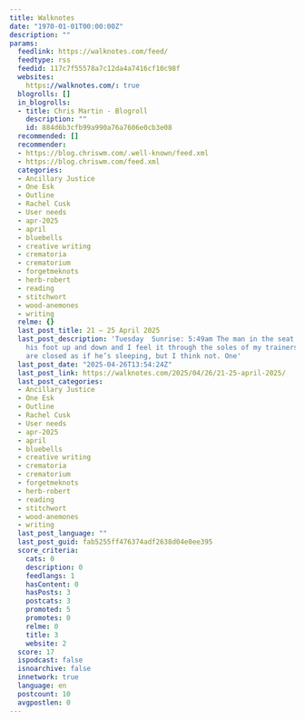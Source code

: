 ```yaml
---
title: Walknotes
date: "1970-01-01T00:00:00Z"
description: ""
params:
  feedlink: https://walknotes.com/feed/
  feedtype: rss
  feedid: 117c7f55578a7c12da4a7416cf10c98f
  websites:
    https://walknotes.com/: true
  blogrolls: []
  in_blogrolls:
  - title: Chris Martin - Blogroll
    description: ""
    id: 884d6b3cfb99a990a76a7606e0cb3e08
  recommended: []
  recommender:
  - https://blog.chriswm.com/.well-known/feed.xml
  - https://blog.chriswm.com/feed.xml
  categories:
  - Ancillary Justice
  - One Esk
  - Outline
  - Rachel Cusk
  - User needs
  - apr-2025
  - april
  - bluebells
  - creative writing
  - crematoria
  - crematorium
  - forgetmeknots
  - herb-robert
  - reading
  - stitchwort
  - wood-anemones
  - writing
  relme: {}
  last_post_title: 21 – 25 April 2025
  last_post_description: 'Tuesday  Sunrise: 5:49am The man in the seat opposite jiggles
    his foot up and down and I feel it through the soles of my trainers. His eyes
    are closed as if he’s sleeping, but I think not. One'
  last_post_date: "2025-04-26T13:54:24Z"
  last_post_link: https://walknotes.com/2025/04/26/21-25-april-2025/
  last_post_categories:
  - Ancillary Justice
  - One Esk
  - Outline
  - Rachel Cusk
  - User needs
  - apr-2025
  - april
  - bluebells
  - creative writing
  - crematoria
  - crematorium
  - forgetmeknots
  - herb-robert
  - reading
  - stitchwort
  - wood-anemones
  - writing
  last_post_language: ""
  last_post_guid: fab5255ff476374adf2638d04e0ee395
  score_criteria:
    cats: 0
    description: 0
    feedlangs: 1
    hasContent: 0
    hasPosts: 3
    postcats: 3
    promoted: 5
    promotes: 0
    relme: 0
    title: 3
    website: 2
  score: 17
  ispodcast: false
  isnoarchive: false
  innetwork: true
  language: en
  postcount: 10
  avgpostlen: 0
---
```

